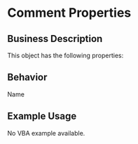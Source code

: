 # Comment Properties

## Business Description
This object has the following properties:

## Behavior
Name

## Example Usage
No VBA example available.